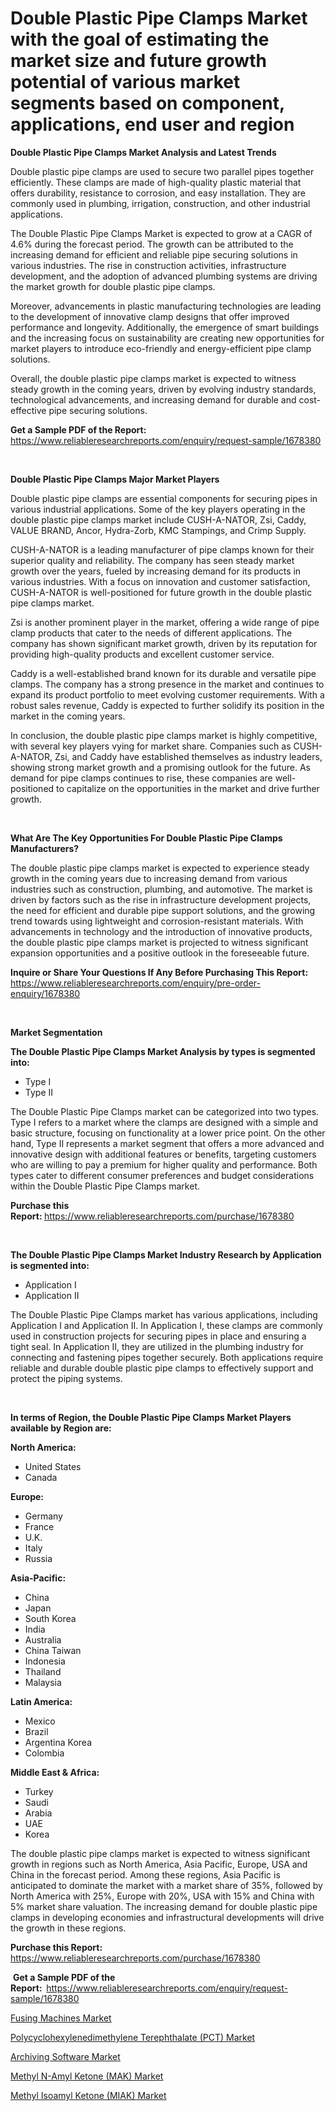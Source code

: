<p><h1>Double Plastic Pipe Clamps Market with the goal of estimating the market size and future growth potential of various market segments based on component, applications, end user and region</h1></p><p><strong>Double Plastic Pipe Clamps Market Analysis and Latest Trends</strong></p>
<p><p>Double plastic pipe clamps are used to secure two parallel pipes together efficiently. These clamps are made of high-quality plastic material that offers durability, resistance to corrosion, and easy installation. They are commonly used in plumbing, irrigation, construction, and other industrial applications.</p><p>The Double Plastic Pipe Clamps Market is expected to grow at a CAGR of 4.6% during the forecast period. The growth can be attributed to the increasing demand for efficient and reliable pipe securing solutions in various industries. The rise in construction activities, infrastructure development, and the adoption of advanced plumbing systems are driving the market growth for double plastic pipe clamps.</p><p>Moreover, advancements in plastic manufacturing technologies are leading to the development of innovative clamp designs that offer improved performance and longevity. Additionally, the emergence of smart buildings and the increasing focus on sustainability are creating new opportunities for market players to introduce eco-friendly and energy-efficient pipe clamp solutions.</p><p>Overall, the double plastic pipe clamps market is expected to witness steady growth in the coming years, driven by evolving industry standards, technological advancements, and increasing demand for durable and cost-effective pipe securing solutions.</p></p>
<p><strong>Get a Sample PDF of the Report:&nbsp;</strong> <a href="https://www.reliableresearchreports.com/enquiry/request-sample/1678380">https://www.reliableresearchreports.com/enquiry/request-sample/1678380</a></p>
<p>&nbsp;</p>
<p><strong>Double Plastic Pipe Clamps Major Market Players</strong></p>
<p><p>Double plastic pipe clamps are essential components for securing pipes in various industrial applications. Some of the key players operating in the double plastic pipe clamps market include CUSH-A-NATOR, Zsi, Caddy, VALUE BRAND, Ancor, Hydra-Zorb, KMC Stampings, and Crimp Supply.</p><p>CUSH-A-NATOR is a leading manufacturer of pipe clamps known for their superior quality and reliability. The company has seen steady market growth over the years, fueled by increasing demand for its products in various industries. With a focus on innovation and customer satisfaction, CUSH-A-NATOR is well-positioned for future growth in the double plastic pipe clamps market.</p><p>Zsi is another prominent player in the market, offering a wide range of pipe clamp products that cater to the needs of different applications. The company has shown significant market growth, driven by its reputation for providing high-quality products and excellent customer service.</p><p>Caddy is a well-established brand known for its durable and versatile pipe clamps. The company has a strong presence in the market and continues to expand its product portfolio to meet evolving customer requirements. With a robust sales revenue, Caddy is expected to further solidify its position in the market in the coming years.</p><p>In conclusion, the double plastic pipe clamps market is highly competitive, with several key players vying for market share. Companies such as CUSH-A-NATOR, Zsi, and Caddy have established themselves as industry leaders, showing strong market growth and a promising outlook for the future. As demand for pipe clamps continues to rise, these companies are well-positioned to capitalize on the opportunities in the market and drive further growth.</p></p>
<p>&nbsp;</p>
<p><strong>What Are The Key Opportunities For Double Plastic Pipe Clamps Manufacturers?</strong></p>
<p><p>The double plastic pipe clamps market is expected to experience steady growth in the coming years due to increasing demand from various industries such as construction, plumbing, and automotive. The market is driven by factors such as the rise in infrastructure development projects, the need for efficient and durable pipe support solutions, and the growing trend towards using lightweight and corrosion-resistant materials. With advancements in technology and the introduction of innovative products, the double plastic pipe clamps market is projected to witness significant expansion opportunities and a positive outlook in the foreseeable future.</p></p>
<p><strong>Inquire or Share Your Questions If Any Before Purchasing This Report:</strong> <a href="https://www.reliableresearchreports.com/enquiry/pre-order-enquiry/1678380">https://www.reliableresearchreports.com/enquiry/pre-order-enquiry/1678380</a></p>
<p>&nbsp;</p>
<p><strong>Market Segmentation</strong></p>
<p><strong>The Double Plastic Pipe Clamps Market Analysis by types is segmented into:</strong></p>
<p><ul><li>Type I</li><li>Type II</li></ul></p>
<p><p>The Double Plastic Pipe Clamps market can be categorized into two types. Type I refers to a market where the clamps are designed with a simple and basic structure, focusing on functionality at a lower price point. On the other hand, Type II represents a market segment that offers a more advanced and innovative design with additional features or benefits, targeting customers who are willing to pay a premium for higher quality and performance. Both types cater to different consumer preferences and budget considerations within the Double Plastic Pipe Clamps market.</p></p>
<p><strong>Purchase this Report:&nbsp;</strong><a href="https://www.reliableresearchreports.com/purchase/1678380">https://www.reliableresearchreports.com/purchase/1678380</a></p>
<p>&nbsp;</p>
<p><strong>The Double Plastic Pipe Clamps Market Industry Research by Application is segmented into:</strong></p>
<p><ul><li>Application I</li><li>Application II</li></ul></p>
<p><p>The Double Plastic Pipe Clamps market has various applications, including Application I and Application II. In Application I, these clamps are commonly used in construction projects for securing pipes in place and ensuring a tight seal. In Application II, they are utilized in the plumbing industry for connecting and fastening pipes together securely. Both applications require reliable and durable double plastic pipe clamps to effectively support and protect the piping systems.</p></p>
<p>&nbsp;</p>
<p><strong>In terms of Region, the Double Plastic Pipe Clamps Market Players available by Region are:</strong></p>
<p>
    <p> <strong> North America: </strong>
        <ul>
            <li>United States</li>
            <li>Canada</li>
        </ul>
        </p> 
    <p> <strong> Europe: </strong>
        <ul>
            <li>Germany</li>
            <li>France</li>
            <li>U.K.</li>
            <li>Italy</li>
            <li>Russia</li>
        </ul>
        </p> 
    <p> <strong> Asia-Pacific: </strong>
        <ul>
            <li>China</li>
            <li>Japan</li>
            <li>South Korea</li>
            <li>India</li>
            <li>Australia</li>
            <li>China Taiwan</li>
            <li>Indonesia</li>
            <li>Thailand</li>
            <li>Malaysia</li>
        </ul>
        </p> 
    <p> <strong> Latin America: </strong>
        <ul>
            <li>Mexico</li>
            <li>Brazil</li>
            <li>Argentina Korea</li>
            <li>Colombia</li>
        </ul>
        </p> 
    <p> <strong> Middle East & Africa: </strong>
        <ul>
            <li>Turkey</li>
            <li>Saudi</li>
            <li>Arabia</li>
            <li>UAE</li>
            <li>Korea</li>
        </ul>
    </p>
    </p>
<p><p>The double plastic pipe clamps market is expected to witness significant growth in regions such as North America, Asia Pacific, Europe, USA and China in the forecast period. Among these regions, Asia Pacific is anticipated to dominate the market with a market share of 35%, followed by North America with 25%, Europe with 20%, USA with 15% and China with 5% market share valuation. The increasing demand for double plastic pipe clamps in developing economies and infrastructural developments will drive the growth in these regions.</p></p>
<p><strong>Purchase this Report: </strong><a href="https://www.reliableresearchreports.com/purchase/1678380">https://www.reliableresearchreports.com/purchase/1678380</a></p>
<p>&nbsp;<strong>Get a Sample PDF of the Report:&nbsp;&nbsp;</strong><a href="https://www.reliableresearchreports.com/enquiry/request-sample/1678380">https://www.reliableresearchreports.com/enquiry/request-sample/1678380</a></p>
<p><strong></strong></p>
<p><p><a href="https://issuu.com/reportprime-2/docs/fusing-machines-market-size-2030.pptx">Fusing Machines Market</a></p><p><a href="https://issuu.com/reportprime-2/docs/polycyclohexylenedimethylene-terephthalate-pct-mar">Polycyclohexylenedimethylene Terephthalate (PCT) Market</a></p><p><a href="https://medium.com/@javiermante/archiving-software-market-trends-and-market-analysis-forecasted-for-period-2024-2031-2a4fa99e96ef">Archiving Software Market</a></p><p><a href="https://github.com/Chiragrp22/Market-Research-Report-List-3/blob/main/methyl-n-amyl-ketone-mak-market.md">Methyl N-Amyl Ketone (MAK) Market</a></p><p><a href="https://github.com/Sherrillcrooksxa8i18ucf2m/Market-Research-Report-List-1/blob/main/methyl-isoamyl-ketone-miak-market.md">Methyl Isoamyl Ketone (MIAK) Market</a></p></p>